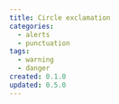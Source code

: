 ```yaml
---
title: Circle exclamation
categories:
  - alerts
  - punctuation
tags:
  - warning
  - danger
created: 0.1.0
updated: 0.5.0
---
```

